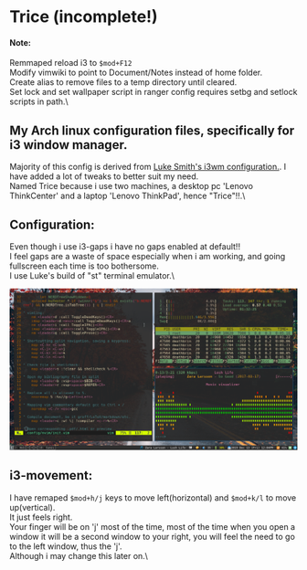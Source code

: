 # Trice (incomplete!)

#### Note:
Remmaped reload i3 to `$mod+F12`\
Modify vimwiki to point to Document/Notes instead of home folder.\
Create alias to remove files to a temp directory until cleared.\
Set lock and set wallpaper script in ranger config requires setbg and setlock scripts in path.\

## My Arch linux configuration files, specifically for i3 window manager.
Majority of this config is derived from [Luke Smith's i3wm configuration.](https://github.com/LukeSmithxyz/voidrice).
I have added a lot of tweaks to better suit my need.\
Named Trice because i use two machines, a desktop pc 'Lenovo ThinkCenter' and a laptop 'Lenovo ThinkPad', hence "Trice"!!.\

## Configuration:
Even though i use i3-gaps i have no gaps enabled at default!!\
I feel gaps are a waste of space especially when i am working, and going fullscreen each time is too bothersome.\
I use Luke's build of "st" terminal emulator.\

![Screenshot](Pictures/Screenshots/full-20191213-12:05:13.png)

## i3-movement:
I have remaped `$mod+h/j` keys to move left(horizontal) and `$mod+k/l` to move up(vertical).\
It just feels right.\
Your finger will be on 'j' most of the time, most of the time when you open a window it will be a second window to your right, you will feel the need to go to the left window, thus the 'j'.\
Although i may change this later on.\

